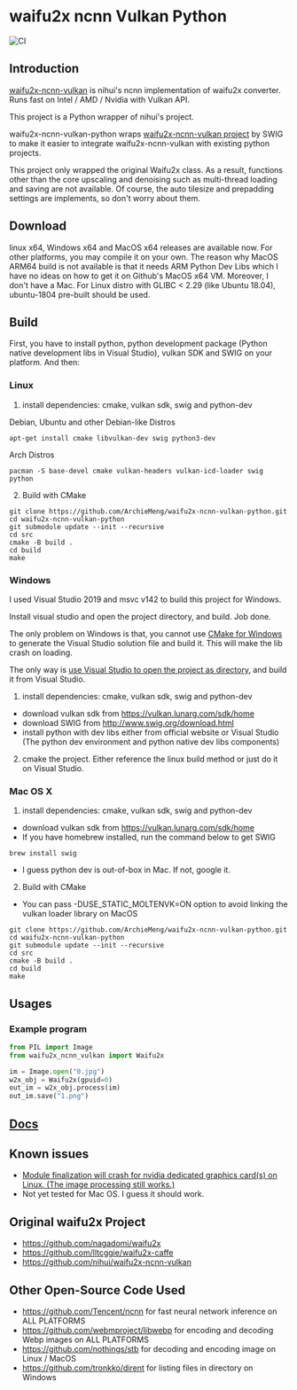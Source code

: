 # waifu2x ncnn Vulkan Python

![CI](https://github.com/ArchieMeng/waifu2x-ncnn-vulkan-python/workflows/CI/badge.svg)

## Introduction

[waifu2x-ncnn-vulkan](https://github.com/nihui/waifu2x-ncnn-vulkan) is nihui's ncnn implementation of waifu2x converter. Runs fast on Intel / AMD / Nvidia with Vulkan API.

This project is a Python wrapper of nihui's project.

waifu2x-ncnn-vulkan-python wraps [waifu2x-ncnn-vulkan project](https://github.com/nihui/waifu2x-ncnn-vulkan) by SWIG to make it easier to integrate waifu2x-ncnn-vulkan with existing python projects.

This project only wrapped the original Waifu2x class. As a result, functions other than the core upscaling and denoising such as multi-thread loading and saving are not available. Of course, the auto tilesize and prepadding settings are implements, so don't worry about them.

## Download

linux x64, Windows x64 and MacOS x64 releases are available now. For other platforms, you may compile it on your own.
The reason why MacOS ARM64 build is not available is that it needs ARM Python Dev Libs which I have no ideas on how to
get it on Github's MacOS x64 VM. Moreover, I don't have a Mac.
For Linux distro with GLIBC < 2.29 (like Ubuntu 18.04), ubuntu-1804 pre-built should be used.


## Build

First, you have to install python, python development package (Python native development libs in Visual Studio), vulkan SDK and SWIG on your platform. And then:

### Linux
1. install dependencies: cmake, vulkan sdk, swig and python-dev

Debian, Ubuntu and other Debian-like Distros
```shell
apt-get install cmake libvulkan-dev swig python3-dev
```
Arch Distros
```shell
pacman -S base-devel cmake vulkan-headers vulkan-icd-loader swig python
````

2. Build with CMake
```shell
git clone https://github.com/ArchieMeng/waifu2x-ncnn-vulkan-python.git
cd waifu2x-ncnn-vulkan-python
git submodule update --init --recursive
cd src
cmake -B build .
cd build
make
```

### Windows
I used Visual Studio 2019 and msvc v142 to build this project for Windows.

Install visual studio and open the project directory, and build. Job done.

The only problem on Windows is that, you cannot use [CMake for Windows](https://cmake.org/download/) to generate the Visual Studio solution file and build it. This will make the lib crash on loading.

The only way is [use Visual Studio to open the project as directory](https://www.microfocus.com/documentation/visual-cobol/vc50/VS2019/GUID-BE1C48AA-DB22-4F38-9644-E9B48658EF36.html), and build it from Visual Studio.

1. install dependencies: cmake, vulkan sdk, swig and python-dev
- download vulkan sdk from https://vulkan.lunarg.com/sdk/home
- download SWIG from http://www.swig.org/download.html
- install python with dev libs either from official website or Visual Studio 
  (The python dev environment and python native dev libs components)
2. cmake the project. Either reference the linux build method or just do it on Visual Studio.

### Mac OS X
1. install dependencies: cmake, vulkan sdk, swig and python-dev
- download vulkan sdk from https://vulkan.lunarg.com/sdk/home
- If you have homebrew installed, run the command below to get SWIG
```shell
brew install swig
```
- I guess python dev is out-of-box in Mac. If not, google it.
    

2. Build with CMake
- You can pass -DUSE_STATIC_MOLTENVK=ON option to avoid linking the vulkan loader library on MacOS
```shell
git clone https://github.com/ArchieMeng/waifu2x-ncnn-vulkan-python.git
cd waifu2x-ncnn-vulkan-python
git submodule update --init --recursive
cd src
cmake -B build .
cd build
make
```
## Usages

### Example program

```python
from PIL import Image
from waifu2x_ncnn_vulkan import Waifu2x

im = Image.open("0.jpg")
w2x_obj = Waifu2x(gpuid=0)
out_im = w2x_obj.process(im)
out_im.save("1.png")
```

## [Docs](Docs.md)

## Known issues
- [Module finalization will crash for nvidia dedicated graphics card(s) on Linux. (The image processing still works.)](https://github.com/Tencent/ncnn/issues/2666)
- Not yet tested for Mac OS. I guess it should work.

## Original waifu2x Project

- https://github.com/nagadomi/waifu2x
- https://github.com/lltcggie/waifu2x-caffe
- https://github.com/nihui/waifu2x-ncnn-vulkan

## Other Open-Source Code Used

- https://github.com/Tencent/ncnn for fast neural network inference on ALL PLATFORMS
- https://github.com/webmproject/libwebp for encoding and decoding Webp images on ALL PLATFORMS
- https://github.com/nothings/stb for decoding and encoding image on Linux / MacOS
- https://github.com/tronkko/dirent for listing files in directory on Windows
